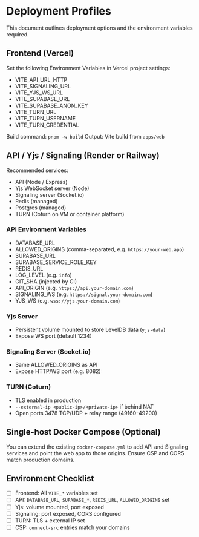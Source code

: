 # Deployment Profiles

This document outlines deployment options and the environment variables required.

## Frontend (Vercel)

Set the following Environment Variables in Vercel project settings:

- VITE_API_URL_HTTP
- VITE_SIGNALING_URL
- VITE_YJS_WS_URL
- VITE_SUPABASE_URL
- VITE_SUPABASE_ANON_KEY
- VITE_TURN_URL
- VITE_TURN_USERNAME
- VITE_TURN_CREDENTIAL

Build command: `pnpm -w build`
Output: Vite build from `apps/web`

## API / Yjs / Signaling (Render or Railway)

Recommended services:

- API (Node / Express)
- Yjs WebSocket server (Node)
- Signaling server (Socket.io)
- Redis (managed)
- Postgres (managed)
- TURN (Coturn on VM or container platform)

### API Environment Variables

- DATABASE_URL
- ALLOWED_ORIGINS (comma-separated, e.g. `https://your-web.app`)
- SUPABASE_URL
- SUPABASE_SERVICE_ROLE_KEY
- REDIS_URL
- LOG_LEVEL (e.g. `info`)
- GIT_SHA (injected by CI)
- API_ORIGIN (e.g. `https://api.your-domain.com`)
- SIGNALING_WS (e.g. `https://signal.your-domain.com`)
- YJS_WS (e.g. `wss://yjs.your-domain.com`)

### Yjs Server

- Persistent volume mounted to store LevelDB data (`yjs-data`)
- Expose WS port (default 1234)

### Signaling Server (Socket.io)

- Same ALLOWED_ORIGINS as API
- Expose HTTP/WS port (e.g. 8082)

### TURN (Coturn)

- TLS enabled in production
- `--external-ip <public-ip>/<private-ip>` if behind NAT
- Open ports 3478 TCP/UDP + relay range (49160-49200)

## Single-host Docker Compose (Optional)

You can extend the existing `docker-compose.yml` to add API and Signaling services and point the web app to those origins. Ensure CSP and CORS match production domains.

## Environment Checklist

- [ ] Frontend: All `VITE_*` variables set
- [ ] API: `DATABASE_URL`, `SUPABASE_*`, `REDIS_URL`, `ALLOWED_ORIGINS` set
- [ ] Yjs: volume mounted, port exposed
- [ ] Signaling: port exposed, CORS configured
- [ ] TURN: TLS + external IP set
- [ ] CSP: `connect-src` entries match your domains
